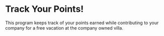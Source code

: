 # Track Your Points!

This program keeps track of your points earned while contributing to your company for a free vacation at the company owned villa.





